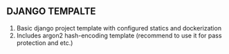 ## DJANGO TEMPALTE
1. Basic django project template with configured statics and dockerization
2. Includes argon2 hash-encoding template (recommend to use it for pass protection and etc.)

